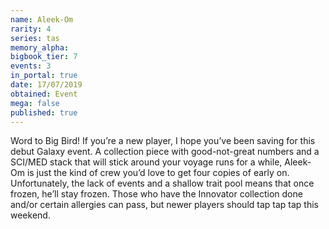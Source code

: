 ```yaml
---
name: Aleek-Om
rarity: 4
series: tas
memory_alpha:
bigbook_tier: 7
events: 3
in_portal: true
date: 17/07/2019
obtained: Event
mega: false
published: true
---
```


Word to Big Bird! If you’re a new player, I hope you’ve been saving for this debut Galaxy event. A collection piece with good-not-great numbers and a SCI/MED stack that will stick around your voyage runs for a while, Aleek-Om is just the kind of crew you’d love to get four copies of early on. Unfortunately, the lack of events and a shallow trait pool means that once frozen, he’ll stay frozen. Those who have the Innovator collection done and/or certain allergies can pass, but newer players should tap tap tap this weekend.
